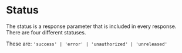 # Status

The status is a response parameter that is included in every response. There are four different statuses.

These are: `'success' | 'error' | 'unauthorized' | 'unreleased'`
